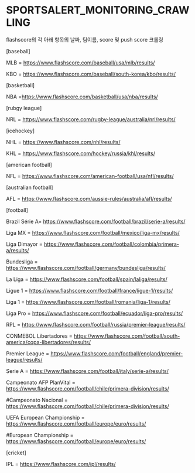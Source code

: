 # SPORTSALERT_MONITORING_CRAWLING

flashscore의 각 아래 항목의 날짜, 팀이름, score 및 push score 크롤링  


[baseball]

MLB = https://www.flashscore.com/baseball/usa/mlb/results/

KBO = https://www.flashscore.com/baseball/south-korea/kbo/results/


[basketball]

NBA =https://www.flashscore.com/basketball/usa/nba/results/


[rubgy league]

NRL = https://www.flashscore.com/rugby-league/australia/nrl/results/


[icehockey]

NHL = https://www.flashscore.com/nhl/results/

KHL = https://www.flashscore.com/hockey/russia/khl/results/


[american football]

NFL = https://www.flashscore.com/american-football/usa/nfl/results/


[australian football]

AFL = https://www.flashscore.com/aussie-rules/australia/afl/results/


[football]

Brazil Série A= https://www.flashscore.com/football/brazil/serie-a/results/

Liga MX = https://www.flashscore.com/football/mexico/liga-mx/results/

Liga Dimayor = https://www.flashscore.com/football/colombia/primera-a/results/

Bundesliga = https://www.flashscore.com/football/germany/bundesliga/results/

La Liga = https://www.flashscore.com/football/spain/laliga/results/

Ligue 1 = https://www.flashscore.com/football/france/ligue-1/results/

Liga 1 = https://www.flashscore.com/football/romania/liga-1/results/

Liga Pro = https://www.flashscore.com/football/ecuador/liga-pro/results/

RPL = https://www.flashscore.com/football/russia/premier-league/results/

CONMEBOL Libertadores = https://www.flashscore.com/football/south-america/copa-libertadores/results/

Premier League = https://www.flashscore.com/football/england/premier-league/results/

Serie A = https://www.flashscore.com/football/italy/serie-a/results/

Campeonato AFP PlanVital = https://www.flashscore.com/football/chile/primera-division/results/

#Campeonato Nacional = https://www.flashscore.com/football/chile/primera-division/results/

UEFA European Championship = https://www.flashscore.com/football/europe/euro/results/

#European Championship =  https://www.flashscore.com/football/europe/euro/results/


[cricket]

IPL = https://www.flashscore.com/ipl/results/
